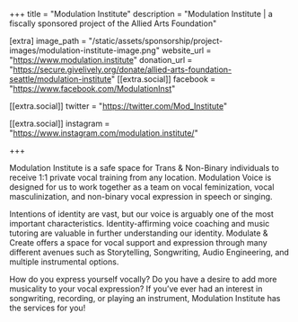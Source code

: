 +++
title = "Modulation Institute"
description = "Modulation Institute | a fiscally sponsored project of the Allied Arts Foundation"

[extra]
image_path = "/static/assets/sponsorship/project-images/modulation-institute-image.png"
website_url = "https://www.modulation.institute"
donation_url = "https://secure.givelively.org/donate/allied-arts-foundation-seattle/modulation-institute"
[[extra.social]]
facebook = "https://www.facebook.com/ModulationInst"

[[extra.social]]
twitter = "https://twitter.com/Mod_Institute"

[[extra.social]]
instagram = "https://www.instagram.com/modulation.institute/"

+++

Modulation Institute is a safe space for Trans & Non-Binary individuals to receive 1:1 private vocal training from any location. Modulation Voice is designed for us to work together as a team on vocal feminization, vocal masculinization, and non-binary vocal expression in speech or singing.

Intentions of identity are vast, but our voice is arguably one of the most important characteristics. Identity-affirming voice coaching and music tutoring are valuable in further understanding our identity. Modulate & Create offers a space for vocal support and expression through many different avenues such as Storytelling, Songwriting, Audio Engineering, and multiple instrumental options. 

How do you express yourself vocally? Do you have a desire to add more musicality to your vocal expression? If you’ve ever had an interest in songwriting, recording, or playing an instrument, Modulation Institute has the services for you!
